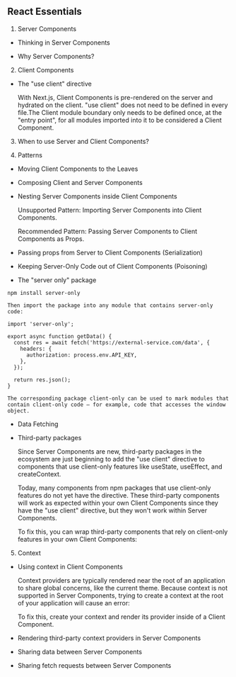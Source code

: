 ## React Essentials

1. Server Components

- Thinking in Server Components

- Why Server Components?

2. Client Components

- The "use client" directive

  With Next.js, Client Components is pre-rendered on the server and hydrated on the client.
  "use client" does not need to be defined in every file.The Client module boundary only needs to be defined once, at the "entry point", for all modules imported into it to be considered a Client Component.

3.  When to use Server and Client Components?

4.  Patterns

- Moving Client Components to the Leaves

- Composing Client and Server Components

- Nesting Server Components inside Client Components

  Unsupported Pattern: Importing Server Components into Client Components.

  Recommended Pattern: Passing Server Components to Client Components as Props.

- Passing props from Server to Client Components (Serialization)

- Keeping Server-Only Code out of Client Components (Poisoning)

- The "server only" package

```
npm install server-only

Then import the package into any module that contains server-only code:

import 'server-only';

export async function getData() {
  const res = await fetch('https://external-service.com/data', {
    headers: {
      authorization: process.env.API_KEY,
    },
  });

  return res.json();
}

The corresponding package client-only can be used to mark modules that contain client-only code – for example, code that accesses the window object.
```

- Data Fetching

- Third-party packages

  Since Server Components are new, third-party packages in the ecosystem are just beginning to add the "use client" directive to components that use client-only features like useState, useEffect, and createContext.

  Today, many components from npm packages that use client-only features do not yet have the directive. These third-party components will work as expected within your own Client Components since they have the "use client" directive, but they won't work within Server Components.

  To fix this, you can wrap third-party components that rely on client-only features in your own Client Components:

5. Context

- Using context in Client Components

  Context providers are typically rendered near the root of an application to share global concerns, like the current theme. Because context is not supported in Server Components, trying to create a context at the root of your application will cause an error:

  To fix this, create your context and render its provider inside of a Client Component.

- Rendering third-party context providers in Server Components

- Sharing data between Server Components

- Sharing fetch requests between Server Components
